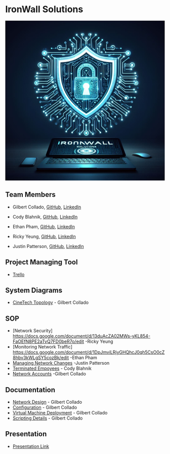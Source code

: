 # IronWall Solutions
![  ](https://github.com/IronWall-Solutions/IronWall-Solutions/blob/main/SOP/Designer.jpeg)
## Team Members

  - Gilbert Collado, [GitHub](https://github.com/JapanesePlatano), [LinkedIn](https://www.linkedin.com/in/gilbert-collado-545099254/)

  - Cody Blahnik, [GitHub](https://github.com/Cody354), [LinkedIn](https://www.linkedin.com/in/cody-blahnik-/)

  - Ethan Pham, [GitHub](https://github.com/EthanPham03), [LinkedIn](https://www.linkedin.com/in/ethan-pham-8a9a622b3/)

  - Ricky Yeung, [GitHub](https://github.com/RickyYeungCoding), [LinkedIn](https://www.linkedin.com/in/ricky-yeungg/)

  - Justin Patterson, [GitHub](https://github.com/JustinHero-XYZ), [LinkedIn](www.linkedin.com/in/justinjpatterson)

## Project Managing Tool 
  - [Trello](https://trello.com/b/Kd6DOAL6/ops-301-group-2)

## System Diagrams
  - [CineTech Topology](https://viewer.diagrams.net/?tags=%7B%7D&highlight=0000ff&edit=_blank&layers=1&nav=1&title=CineTech%20Topology.drawio#R7Z1bc6M2FMc%2FTR6bQQgEPOa67Wy3kzbb3bYvGYK1NhOMXMBx0k9fYYQDCGPF4SKM%2FJCJxdXn%2FHR0OX%2FQGbxavnyK3NXiC5nh4EzXZi9n8PpM1x0N0b9pwWtWgDQzK5hH%2FiwrAm8F9%2F5%2FmBVqrHTtz3Bc2jEhJEj8VbnQI2GIvaRU5kYR2ZR3%2B0GC8lVX7hxzBfeeG%2FCl3%2F1ZsmClQNPeNvyM%2FfmCXdo22YZH13uaR2QdsuuFJMTZlqWbn4btGi%2FcGdkUiuDNGbyKCEmy%2F5YvVzhIrZpbLDvuds%2FW3S1HOExEDrA8aNmOp%2BkG9txHx%2FnJ1rNTPLvBmtnhl6%2F0%2Bxc3pD93mZ42u%2FHkNbfT9pfi9ITgDF5uFn6C71eul27dUDBo2SJZBmzz7gdr9ItHlr7H%2Fo%2BTiDzhKxKQaHtaqEFkO9ZuS%2B4CaqLLH34Q5HtujUuLSJjcuks%2FSGH7hqMZvV9WzMjSbfa9cA1k2%2BAS0nI38OchLfPoD8RRWhB57DiQ3vYzjhKfonHB9ktI%2Brt4azMHpLvjl0IRs%2F4nTJY4iV7pLmyrZWdHsDoCoMkqyaaAnIZY4aKAm5Ez5DLO57uTvzmc%2FsN8Lup%2FwPn%2FDxxjao5FeimKtK5d42cckJWCoXUYzBIMTh5pBmLBchQLsgQGA%2BnDsmBzLNzTljI%2BS6%2BG3GX6q7O%2F28YiesKJH84VEh2GB33Y6JA3VAXv4hntQLGvzNYFdwbuIw4ud32jilNwOLtIO22lkls%2FvZ%2BCz0ue%2FZgb9zokJuvIw%2FvaR9YRdaM5TvZZxsh2Ss3R6NcIB27iP5f7m3VOYofeET8NszkPACGtRIQNrXOt8NHLZ8xump2k4vndXR3ZbeCiAwdHxQ%2BahtDV1d7qkpf%2BmkJzR2I%2F8Um69ZEkCVnmNBU2vNXGavUsIFgMBvQerrafuoCyo2QeuTMfv905YzMvvvYjOvTI7iAkUcpmDak0kK1SKyxf5ulI6TzEyYZET%2FH5D3r4xk3NfPkWGbWm0NdCGAGGU8HGsGoiicYHkl1hq4EE2I2BJLUqmZPQDW7eSoeNK8Dk48quCTourjgCcSUfGHceVwAoAwJBxe97Igk1tPta2G2V7hA3XAha5QsBR6%2BglJ2ytThl8nFJtkarA7hy9zXSZfcEl2k4507hUxnzAKu3Ris3i2q13tdq0ZqQ3WOPbRbUKm1WPlF1qM2CnTRZCpxjwFl5fUNT7g6Xh9S7Vu0QQlYXCPHzrAoh%2BRCivi8hBCUiCCqCRkAQdOQlyFAEjYAgE8hLkKkIGgFByNDq5gWlIAgpgo4iKPLDvgdhltWEke7UZa57m0Xkc5WKIwGONvTwAMfxw2L92G9MaoQJ1Ca3amCyzQ5YApBjZwqzhGeHJwlZLet6khCZjZHGEJuObmWO0JgiCnAIFI6vrvJnojvwkTEuH6Ep%2Bsgcl4%2BsKfoIjctHAqkHibubtBO5fAj88Okhs2V7NAmogRp7rh%2FPzuuCkAiPjz7YiXK0xk5UVRSWGYDrRPF9Mw02ddwh7K9vpnIoR1XCJXn0tyKaHmfB9cY5TH6wZ%2FY2caArFcAY5jAPJHMtJDj71E0yVwkCxsBQczZ3YIRUOncMCDWncwdGSGXjxoBQcz53YIQshdAIEGpO6A6MkMrEnUhG1zIFk3DdDMzyq0%2F6uZB8aCzHgyGa1aTdNwQfE%2BHPq1fU3Uhwcur9D5wYlQuZpfcjtP%2FACVSzC6ekSzAtwaa1G12C0xgRTzRBo4uEQNhTCGxWJiCn4vYOZ79rAskUYBCRJrQPw%2FG94UnqR3SRxLdMXpqkOiEf7I%2FGS80Pip%2Bql0SSzxJ5CSqFwgAKBaFxItQFKZFDooCsSm%2BqHYmCadu9ddJyi6vh3%2FtqoXQSBcPmB379aRSgelJvDNPynEYBlRgCwHHODQAsZFgajUL52GCYp4dVsnAMSFUlC7rERKnc4RiIqioYZCZKpRLHQFRV0CAxUYYS6o2BqGZ9g1xEKd3eicgdALCNY7DqSP0AOIymp34wRB5y7O%2B1mHZZPGBU3y3X2msxKyoFoNkdyxQMNcFwSjIFGpKOaiE7US3ASb5NAYqErrzaDataAECvpaWP%2BfFJJl6hSOK1fTaOr8GTTLxCkcSrRF7KOw3T8lI%2Boh%2BNl%2FiO1RS8JCLbkslLAtkRibulIxUxCA33DCRIiRwiBgDqu%2BItv3ZB0%2FWBunCGeoPjWCUOZYYccGjM2J%2FgweRnVX9JXUqtN6o4HJD1jG9Md1cXdD2HdXWNqxbYAHZlLRaU41EAAMI6Aqqv42uHAPlHhh9fXmzx%2B8ZPYpis%2F%2F58c%2F%2Fv9Wb%2B20si9B7GvH5I0FUy1dThaFZRQZWJ5WFXUTHlf5ypgxUETamWEDQrUd%2FW%2B1t%2FyVSrBh4VOWIc0R%2F6ECck2i5h3mcEMasP0Gp1D0TWLEK6K2z37fFKzzEGPcchYWyazZJF0JEvtKyQkhqpA8JYqYhSEqExEHVAGCsVUWrMNQaiDghjpSJKPQ4yBqIOCGOlIkrlBU5FGItMUx5hrNW82oeEwtgOJpGQiIKoN2GsXpkUsFBf68WbbEH3zoSxSD3UdlLCWMM%2BqoXsRBiLJimrQyL5rbzaDSyMRVotLT3MjSP5cyNdsCEiE2ufjeP7IpOUXCIRmZZMXmp%2BlOpUvSTyDjaZvMR3rKbgJZHlx2TyksBctsTd0pEKY4WGe5aoZkASYaxZ3xVvWRhrOHCgLpylJulPQxgL0szQQMrYWoWgfhgs2ZrOLoRUNd3QJkFl59NgFii%2FM26nrntvSANOdXUzo3Km9sJWk8UEG%2FkyD6BaV2duvCjW4lKt90lsnS%2F92Dt%2FXoV8MNI06%2BL2lgtGDMvHNY174Vf8svV%2BaSc9O17ffnj0SuUMUVskwtYHZi68xk848RbtBShgVd49YFkWF4TsjlI75ue7u%2FDrp4tvxtM%2Fny%2F%2BDP%2B6McwaRG7TqK1r9wv6Qzlckq2TijGIs1nVtEt%2FNtu2A5uFn%2BD7lbuNBBuKDdc27DFnjdH3W3incW3QxqKOpLG1Fuaj%2FHc%2FpNUqTo28lQCO0MomKlt5pz9t38r0a0RIUoyMacj5QmY43eN%2F) - Gilbert Collado
## SOP
  - [Network Security] https://docs.google.com/document/d/13duAcZA02MWs-yKL854-FaOEfN8PE2aTvQ7FD0beR7o/edit -Ricky Yeung
  - [Monitoring Network Traffic] https://docs.google.com/document/d/1DpJmviLRjyGHQhcJ0qh5CsO0cZ8hbv3kWLgSY5cozBk/edit -Ethan Pham
  - [Managing Network Changes](https://docs.google.com/document/d/11LPUGnCqR3S5nlwUBjrwVtTEwKjLYBSB9c_pm3VvnDY/edit?usp=sharing) -Justin Patterson
  - [Terminated Empoyees](https://github.com/IronWall-Solutions/IronWall-Solutions/blob/main/SOP/SOP301Cody%20.pdf) - Cody Blahnik
  - [Network Accounts](https://docs.google.com/document/d/1pzwI_zIzj8evKDmayjCTkQylNlOpmtuhu5e6tBeQ47Y/edit?usp=sharinghttps://docs.google.com/document/d/1pzwI_zIzj8evKDmayjCTkQylNlOpmtuhu5e6tBeQ47Y/edit?usp=sharing) -Gilbert Collado

## Documentation
  -  [Network Design](https://docs.google.com/document/d/17UjCh0inP5uFF-cJYqxZB_VZ1mgg8WfrzhvwvfHazyg/edit?usp=sharing) - Gilbert Collado
  -  [Configuration](https://docs.google.com/document/d/1to8NRKT_HssoeOc-g3EV99iDc7Nl3j9T8q34k5Z1nO8/edit?usp=sharing) - Gilbert Collado
  -  [Virtual Machine Deployment](https://docs.google.com/document/d/1jIYo56tAeaYk1PyjXe8PV81pc7ePjI3Bb55npq4JUZU/edit?usp=sharing) - Gilbert Collado
  -  [Scripting Details](https://docs.google.com/document/d/1tizMLtcRAWJL2UIVFyCHR6xSTorFcqalmS6kD7G3lj4/edit?usp=sharing) - Gilbert Collado

## Presentation
  - [Presentation Link](https://docs.google.com/presentation/d/1jhzKxKsiiaKPURAyX7aQzaIGkcCt3hDEuDG1MYvP8c0/edit#slide=id.g2cbcd33b5d0_1_331)



